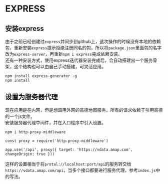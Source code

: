 # EXPRESS

## 安装express

由于之前已经创建过`express`并同步到github上，这次操作的时候没有本地的依赖包，重新安装`express`提示拒绝注册同名的包，所以将`package.json`里面包的名字改为`express-server`，再重新`npm i express`完成依赖安装。  
还有一种安装方式，使用express迭代器安装完成后，会自动搭建出一个服务骨架，这个结构也可以由自己手动搭建，可灵活应用。

``` command
npm install express-generator -g
npm install
```

## 设置为服务器代理

现在应用是在内网，但是想调用外网的高德地图服务，所有的请求依赖于引用高德的一个js文件。  
安装服务器代理中间件，并在入口程序中引入设置。

``` command
npm i http-proxy-middleware
```

``` entry index.js
const proxy = require('http-proxy-middleware')

app.use('/api', proxy({ target: 'https://vdata.amap.com', changeOrigin: true }))
```

这样的设置相当于将`protal://localhost:port/api`的服务转交给`https://vdata.amap.com/api`，当多个接口都要进行服务代理，参考`index.js`中的写法。